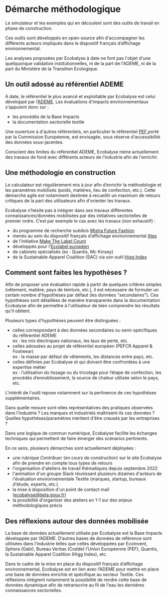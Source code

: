 # Démarche méthodologique

Le simulateur et les exemples qui en découlent sont des outils de travail en phase de construction.&#x20;

Ces outils sont développés en open-source afin d'accompagner les différents acteurs impliqués dans le dispositif français d’affichage environnemental.&#x20;

Les analyses proposées par Ecobalyse à date ne font pas l'objet d'une quelquonque validation institutionnelles, ni de la part de l'ADEME, ni de la part du Ministère de la Transition Ecologique.

## Un outil adossé au référentiel ADEME

A date, le référentiel le plus avancé et exploitable par Ecobalyse est celui développé par l’[ADEME](https://base-impacts.ademe.fr/). Les évaluations d'impacts environnementaux s'appuient donc sur :&#x20;

* les procédés de la Base Impacts
* la documentation sectorielle textile

Une ouverture à d'autres référentiels, en particulier le référentiel [PEF ](https://ec.europa.eu/environment/eussd/smgp/pdf/product-environmental-footprint-PEF-methode\_fr.pdf)porté par la Commission Européenne, est envisagée, sous réserve d'accessibilité des données sous-jacentes.

Conscient des limites du référentiel ADEME, Ecobalyse mène actuellement des travaux de fond avec différents acteurs de l’industrie afin de l'enrichir.

## Une méthodologie en construction

Le calculateur est régulièrement mis à jour afin d’enrichir la méthodologie et les paramètres mobilisés (poids, matières, lieu de confection, etc.). Cette démarche agile est notamment destinée à recueillir un maximum de retours critiques de la part des utilisateurs afin d'orienter les travaux.

Ecobalyse n’hésite pas à intégrer dans ses travaux différentes connaissances/données mobilisées par des initiatives sectorielles de premier ordre. C’est par exemple le cas avec les travaux (non exhaustif) :&#x20;

* du programme de recherche suédois [Mistra Future Fashion](http://mistrafuturefashion.com/)&#x20;
* menés au sein du dispositif français d’affichage environnemental [Xtex ](https://expertises.ademe.fr/economie-circulaire/consommer-autrement/passer-a-laction/reconnaitre-produit-plus-respectueux-lenvironnement/dossier/laffichage-environnemental/affichage-environnemental-secteur-textiles-dhabillement-chaussures-experimentation-20212022)
* de l’initiative [Make The Label Count](https://www.makethelabelcount.org/)&#x20;
* développés pour l’[Ecolabel européen](http://ec.europa.eu/ecat/category/en/14/textile-products)&#x20;
* de cabinets spécialisés (ex : Quantis, Mc Kinsey)&#x20;
* de la Sustainable Apparel Coalition (SAC) via son outil [Higg Index](https://apparelcoalition.org/the-higg-index/)

## Comment sont faites les hypothèses ?

Afin de proposer une évaluation rapide à partir de quelques critères simples (vêtement, matière, pays de teinture, etc.), il est nécessaire de formuler un certain nombre d'hypothèses par défaut (les données "secondaires"). Ces hypothèses sont détaillées de manière transparente dans la documentation Ecobalyse afin de permettre à l'utilisateur de bien comprendre les résultats qu'il obtient.

Plusieurs types d'hypothèses peuvent être distinguées :&#x20;

* celles correspondant à des données secondaires ou semi-spécifiques du référentiel ADEME\
  ex : les mix électriques nationaux, les taux de perte, etc.&#x20;
* celles adossées au projet de référentiel européen (PEFCR Apparel & Footwear)\
  ex : la masse par défaut de vêtements, les distances entre pays, etc.&#x20;
* celles définies par Ecobalyse et qui doivent être confrontées à une expertise métier \
  ex : l’utilisation du tissage ou du tricotage pour l’étape de confection, les procédés d’ennoblissement, la source de chaleur utilisée selon le pays, etc.

L'intérêt de l'outil repose notamment sur la pertinence de ces hypothèses supplémentaires.&#x20;

Dans quelle mesure sont-elles représentatives des pratiques observées dans l'industrie ? Les marques et industriels maîtrisent-ils ces données ? Quelles hypothèses/paramètres méritent d'être creusés par les entreprises ?

Dans une logique de commun numérique, Ecobalyse facilite les échanges techniques qui permettent de faire émerger des scénarios pertinents.

En ce sens, plusieurs démarches sont actuellement déployées :&#x20;

* une rubrique _Contribuer_ (en cours de construction) sur le site Ecobalyse afin de prendre en compte tous types de retours&#x20;
* l'organisation d'ateliers de travail thématiques depuis septembre 2022
* l'animation d'un groupe Slack réunissant plusieurs dizaines d'acteurs de l'évaluation environnementale Textile (marques, startup, bureaux d'étude, experts, etc.)
* la mise à disposition d'un point de contact mail ([ecobalyse@beta.gouv.fr](mailto:ecobalyse@beta.gouv.fr))&#x20;
* la possibilité d'organiser des ateliers en 1-1 sur des enjeux méthodologiques précis

## Des réflexions autour des données mobilisée

La base de données actuellement utilisée par Ecobalyse est la Base Impacts développée par l’ADEME. D’autres bases de données de référence sont utilisées dans l’industrie telles que celles développées par Ecoinvent, Sphera (Gabi), Bureau Veritas (Codde) l’Union Européenne (PEF), Quantis, la Sustainable Apparel Coalition (Higg Index), etc.&#x20;

Dans le cadre de la mise en place du dispositif français d’affichage environnemental, Ecobalyse est en lien avec l’ADEME pour mettre en place une base de données enrichie et spécifique au secteur Textile. Ces réflexions intègrent notamment la possibilité de rendre cette base de données dynamique afin de retranscrire au fil de l'eau les dernières connaissances sectorielles.

